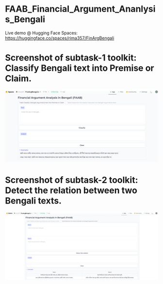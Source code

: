 # FAAB_Financial_Argument_Ananlysis_Bengali
Live demo @ Hugging Face Spaces: https://huggingface.co/spaces/rima357/FinArgBengali
# Screenshot of subtask-1 toolkit: Classify Bengali text into Premise or Claim.
![Alt text](https://github.com/rima357/FAAB_Financial_Argument_Ananlysis_Bengali/blob/main/toolkit_task1.png "Optional Title")
# Screenshot of subtask-2 toolkit: Detect the relation between two Bengali texts.
![Alt text](https://github.com/rima357/FAAB_Financial_Argument_Ananlysis_Bengali/blob/main/toolkit_task2.png "Optional Title")
